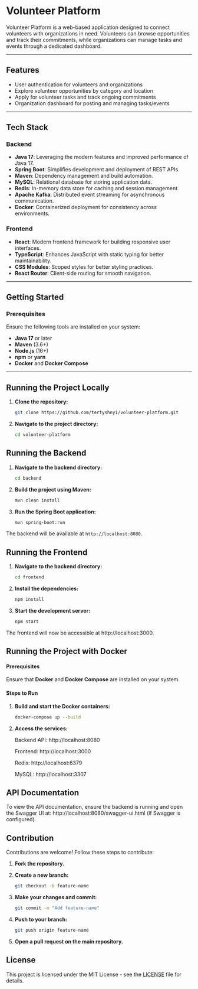 ﻿# Volunteer Platform

Volunteer Platform is a web-based application designed to connect volunteers with organizations in need. Volunteers can browse opportunities and track their commitments, while organizations can manage tasks and events through a dedicated dashboard.

---

## **Features**
- User authentication for volunteers and organizations
- Explore volunteer opportunities by category and location
- Apply for volunteer tasks and track ongoing commitments
- Organization dashboard for posting and managing tasks/events

---

## **Tech Stack**

### **Backend**
- **Java 17**: Leveraging the modern features and improved performance of Java 17.
- **Spring Boot**: Simplifies development and deployment of REST APIs.
- **Maven**: Dependency management and build automation.
- **MySQL**: Relational database for storing application data.
- **Redis**: In-memory data store for caching and session management.
- **Apache Kafka**: Distributed event streaming for asynchronous communication.
- **Docker**: Containerized deployment for consistency across environments.

### **Frontend**
- **React**: Modern frontend framework for building responsive user interfaces.
- **TypeScript**: Enhances JavaScript with static typing for better maintainability.
- **CSS Modules**: Scoped styles for better styling practices.
- **React Router**: Client-side routing for smooth navigation.

---

## **Getting Started**

### **Prerequisites**
Ensure the following tools are installed on your system:
- **Java 17** or later
- **Maven** (3.6+)
- **Node.js** (16+)
- **npm** or **yarn**
- **Docker** and **Docker Compose**

---

## **Running the Project Locally**

1. **Clone the repository:**

    ```bash
    git clone https://github.com/tertyshnyi/volunteer-platform.git
    ```

2. **Navigate to the project directory:**

    ```bash
    cd volunteer-platform
    ```
## **Running the Backend**

1. **Navigate to the backend directory:**

    ```bash
    cd backend
    ```

2. **Build the project using Maven:**

    ```bash
    mvn clean install
    ```

3. **Run the Spring Boot application:**

    ```bash
    mvn spring-boot:run
    ```

The backend will be available at `http://localhost:8080`.

## **Running the Frontend**

1. **Navigate to the backend directory:**

    ```bash
    cd frontend
    ```
2. **Install the dependencies:**

   ```bash
   npm install
   ``` 

3. **Start the development server:**

   ```bash
   npm start
   ``` 

The frontend will now be accessible at http://localhost:3000.

## **Running the Project with Docker**

#### **Prerequisites**
Ensure that **Docker** and **Docker Compose** are installed on your system.

#### **Steps to Run**

1. **Build and start the Docker containers:**
   ```bash
   docker-compose up --build
   ```

2. **Access the services:**
   
   Backend API: http://localhost:8080
   
   Frontend: http://localhost:3000
   
   Redis: http://localhost:6379
   
   MySQL: http://localhost:3307

## API Documentation
To view the API documentation, ensure the backend is running and open the Swagger UI at: http://localhost:8080/swagger-ui.html (if Swagger is configured).

## Contribution
Contributions are welcome! Follow these steps to contribute:

1. **Fork the repository.**

2. **Create a new branch:**
   ```bash
   git checkout -b feature-name
   ```

3. **Make your changes and commit:**
   ```bash
   git commit -m "Add feature-name"
   ```

4. **Push to your branch:**
   ```bash
   git push origin feature-name
   ```

5. **Open a pull request on the main repository.**
   
## License
This project is licensed under the MIT License - see the [LICENSE](LICENSE) file for details.
